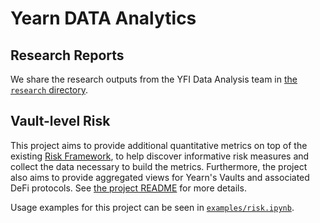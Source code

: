 # Yearn DATA Analytics


## Research Reports

We share the research outputs from the YFI Data Analysis team in [the `research` directory](./research/).


## Vault-level Risk

This project aims to provide additional quantitative metrics on top of the existing [Risk Framework](https://github.com/yearn/yearn-watch/blob/main/utils/risks.json), to help discover informative risk measures and collect the data necessary to build the metrics. 
Furthermore, the project also aims to provide aggregated views for Yearn's Vaults and associated DeFi protocols.
See [the project README](./vault-risk.md) for more details.

Usage examples for this project can be seen in [`examples/risk.ipynb`](./examples/risk.ipynb).
